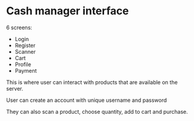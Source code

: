 # Cash manager interface

6 screens:
- Login
- Register
- Scanner
- Cart
- Profile
- Payment

This is where user can interact with products that are available on the server.

User can create an account with unique username and password

They can also scan a product, choose quantity, add to cart and purchase.